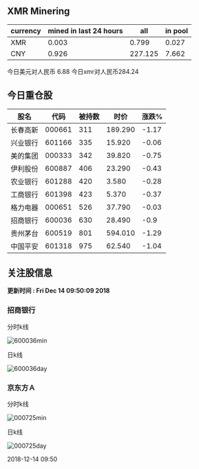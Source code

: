 ## XMR Minering

|currency|mined in last 24 hours|all|in pool|
|---|---|---|---|
|XMR|0.003|0.799|0.027|
|CNY|0.926|227.125|7.662|

今日美元对人民币 6.88	今日xmr对人民币284.24


## 今日重仓股 

|股名|代码|被持数|时价|涨跌%|
|---|---|---|---|---|
|长春高新|000661|311|189.290|-1.17|
|兴业银行|601166|335|15.920|-0.06|
|美的集团|000333|342|39.820|-0.75|
|伊利股份|600887|406|23.290|-0.43|
|农业银行|601288|420|3.580|-0.28|
|工商银行|601398|423|5.370|-0.37|
|格力电器|000651|526|37.790|-0.03|
|招商银行|600036|630|28.490|-0.9|
|贵州茅台|600519|801|594.010|-1.29|
|中国平安|601318|975|62.540|-1.04|

## 关注股信息
**更新时间 : Fri Dec 14 09:50:09 2018**
### 招商银行 
分时k线

![600036min](http://image.sinajs.cn/newchart/min/n/sh600036.gif)

日k线

![600036day](http://image.sinajs.cn/newchart/daily/n/sh600036.gif)

### 京东方Ａ 
分时k线

![000725min](http://image.sinajs.cn/newchart/min/n/sz000725.gif)

日k线

![000725day](http://image.sinajs.cn/newchart/daily/n/sz000725.gif)

2018-12-14 09:50